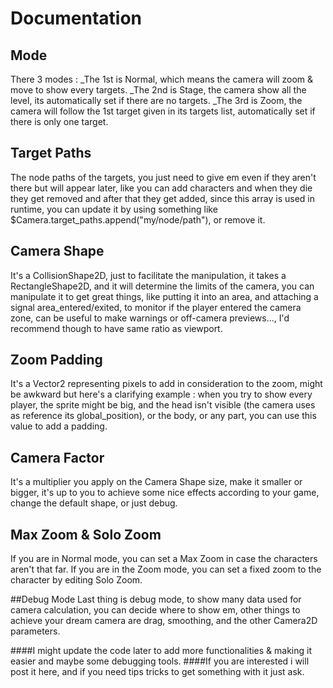 # Documentation

## Mode
There 3 modes :
_The 1st is Normal, which means the camera will zoom & move to show every targets.
_The 2nd is Stage, the camera show all the level, its automatically set if there are no targets.
_The 3rd is Zoom, the camera will follow the 1st target given in its targets list, automatically set if there is only one target.

## Target Paths
The node paths of the targets, you just need to give em even if they aren't there but will appear later, like you can add characters and when they die they get removed
and after that they get added, since this array is used in runtime, you can update it by using something like $Camera.target_paths.append("my/node/path"), or remove it.

## Camera Shape
It's a CollisionShape2D, just to facilitate the manipulation, it takes a RectangleShape2D, and it will determine the limits of the camera, you can manipulate it to get great things, 
like putting it into an area, and attaching a signal area_entered/exited, to monitor if the player entered the camera zone, can be useful to make warnings or off-camera previews...,
I'd recommend though to have same ratio as viewport.

## Zoom Padding
It's a Vector2 representing pixels to add in consideration to the zoom, might be awkward but here's a clarifying example : when you try to show every player, the sprite might be big, 
and the head isn't visible (the camera uses as reference its global_position), or the body, or any part, you can use this value to add a padding.

## Camera Factor
It's a multiplier you apply on the Camera Shape size, make it smaller or bigger, it's up to you to achieve some nice effects according to your game, change the default shape,
or just debug.

## Max Zoom & Solo Zoom
If you are in Normal mode, you can set a Max Zoom in case the characters aren't that far.
If you are in the Zoom mode, you can set a fixed zoom to the character by editing Solo Zoom.

##Debug Mode
Last thing is debug mode, to show many data used for camera calculation, you can decide where to show em, other things to achieve your dream camera are drag, smoothing, 
and the other Camera2D parameters.

####I might update the code later to add more functionalities & making it easier and maybe some debugging tools.
####If you are interested i will post it here, and if you need tips tricks to get something with it just ask.
